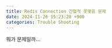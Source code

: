 ```yaml
---
title: Redis Connection 간헐적 못맺음 문제
date: 2024-11-26 15:23:28 +900
categories: Trouble Shooting
---
```

뭐가 문제일까...